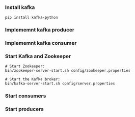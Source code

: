 ### Install kafka
    pip install kafka-python

### Implememnt kafka producer
### Implememnt kafka consumer
### Start Kafka and Zookeeper
    # Start Zookeeper:
    bin/zookeeper-server-start.sh config/zookeeper.properties

    # Start the Kafka broker:
    bin/kafka-server-start.sh config/server.properties

### Start consumers
### Start producers


